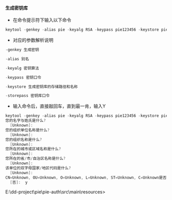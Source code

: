 #### 生成密钥库
- 在命令提示符下输入以下命令
```java
keytool -genkey -alias pie -keyalg RSA -keypass pie123456 -keystore pie.jks -storepass pie123456
```
- 对应的参数解析说明
```java
-genkey 生成密钥

-alias 别名

-keyalg 密钥算法

-keypass 密钥口令

-keystore 生成密钥库的存储路径和名称

-storepass 密钥库口令
```
- 输入命令后，直接敲回车，直到最一肯，输入Y
```java
keytool -genkey -alias pie -keyalg RSA -keypass pie123456 -keystore pie.jks -storepass pie123456
您的名字与姓氏是什么?
  [Unknown]:
您的组织单位名称是什么?
  [Unknown]:
您的组织名称是什么?
  [Unknown]:
您所在的城市或区域名称是什么?
  [Unknown]:
您所在的省/市/自治区名称是什么?
  [Unknown]:
该单位的双字母国家/地区代码是什么?
  [Unknown]:
CN=Unknown, OU=Unknown, O=Unknown, L=Unknown, ST=Unknown, C=Unknown是否正确?
  [否]:  y

```


E:\dd-project\pie\pie-auth\src\main\resources>
